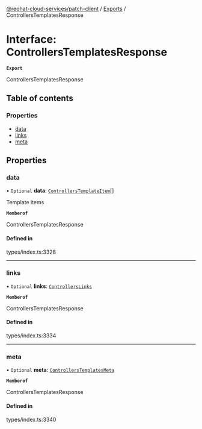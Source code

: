 [@redhat-cloud-services/patch-client](../README.md) / [Exports](../modules.md) / ControllersTemplatesResponse

# Interface: ControllersTemplatesResponse

**`Export`**

ControllersTemplatesResponse

## Table of contents

### Properties

- [data](ControllersTemplatesResponse.md#data)
- [links](ControllersTemplatesResponse.md#links)
- [meta](ControllersTemplatesResponse.md#meta)

## Properties

### data

• `Optional` **data**: [`ControllersTemplateItem`](ControllersTemplateItem.md)[]

Template items

**`Memberof`**

ControllersTemplatesResponse

#### Defined in

types/index.ts:3328

___

### links

• `Optional` **links**: [`ControllersLinks`](ControllersLinks.md)

**`Memberof`**

ControllersTemplatesResponse

#### Defined in

types/index.ts:3334

___

### meta

• `Optional` **meta**: [`ControllersTemplatesMeta`](ControllersTemplatesMeta.md)

**`Memberof`**

ControllersTemplatesResponse

#### Defined in

types/index.ts:3340
